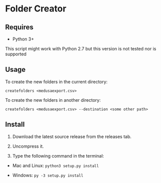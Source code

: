 Folder Creator
==============

Requires
--------
* Python 3+

This script might work with Python 2.7 but this version is not tested nor is supported

Usage
-----

To create the new folders in the current directory:

`createfolders <medusaexport.csv>`

To create the new folders in another directory:

`createfolders <medusaexport.csv> --destination <some other path>`


Install
-------

1) Download the latest source release from the releases tab.

3) Uncompress it.

2) Type the following command in the terminal:

* Mac and Linux: 
    `python3 setup.py install`
    
* Windows: 
   `py -3 setup.py install`
    

